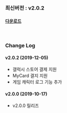 ### 최신버전 : v2.0.2

#### [다운로드](https://xyuditqzezxs1008973.cdn.ntruss.com/sdk/GamePotSDK_Android_1205.zip)

<br/>

### Change Log

#### v2.0.2 (2019-12-05)

- 갤럭시 스토어 결제 지원
- MyCard 결지 지원
- 게임 캐릭터 로그 기능 추가

#### v2.0.0 (2019-10-17)

- v2.0.0 릴리즈
